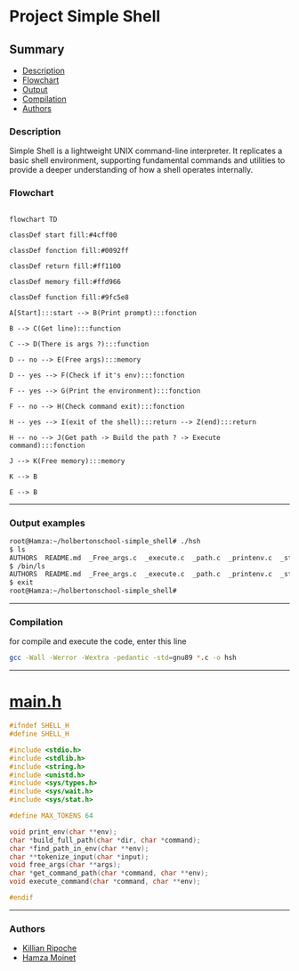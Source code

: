 # Project Simple Shell


## Summary
- [Description](#description)
- [Flowchart](#Flowchart)
- [Output](#Output)
- [Compilation](#Compilation)
- [Authors](#Authors)

### Description

Simple Shell is a lightweight UNIX command-line interpreter. It replicates a basic shell environment, supporting fundamental commands and utilities to provide a deeper understanding of how a shell operates internally.

### Flowchart

```mermaid

flowchart TD

classDef start fill:#4cff00

classDef fonction fill:#0092ff

classDef return fill:#ff1100

classDef memory fill:#ffd966

classDef function fill:#9fc5e8

A[Start]:::start --> B(Print prompt):::fonction

B --> C(Get line):::function

C --> D(There is args ?):::function

D -- no --> E(Free args):::memory

D -- yes --> F(Check if it's env):::fonction

F -- yes --> G(Print the environment):::fonction

F -- no --> H(Check command exit):::fonction

H -- yes --> I(exit of the shell):::return --> Z(end):::return

H -- no --> J(Get path -> Build the path ? -> Execute command):::fonction

J --> K(Free memory):::memory

K --> B

E --> B

```

---
### Output examples

```bash
root@Hamza:~/holbertonschool-simple_shell# ./hsh
$ ls
AUTHORS  README.md  _Free_args.c  _execute.c  _path.c  _printenv.c  _strtok.c  exercice_test  hsh  main.h  man_1_simple_shell  shell.c
$ /bin/ls
AUTHORS  README.md  _Free_args.c  _execute.c  _path.c  _printenv.c  _strtok.c  exercice_test  hsh  main.h  man_1_simple_shell  shell.c
$ exit
root@Hamza:~/holbertonschool-simple_shell#
```

---
### Compilation

for compile and execute the code, enter this line




```bash
gcc -Wall -Werror -Wextra -pedantic -std=gnu89 *.c -o hsh
```

---

# [main.h](https://github.com/KillianRipoche/holbertonschool-simple_shell/blob/main/main.h)

```c
#ifndef SHELL_H
#define SHELL_H

#include <stdio.h>
#include <stdlib.h>
#include <string.h>
#include <unistd.h>
#include <sys/types.h>
#include <sys/wait.h>
#include <sys/stat.h>

#define MAX_TOKENS 64

void print_env(char **env);
char *build_full_path(char *dir, char *command);
char *find_path_in_env(char **env);
char **tokenize_input(char *input);
void free_args(char **args);
char *get_command_path(char *command, char **env);
void execute_command(char *command, char **env);

#endif
```

---

### Authors

- [Killian Ripoche](https://github.com/KillianRipoche)
- [Hamza Moinet](https://www.github.com/HamzaMoinet)
